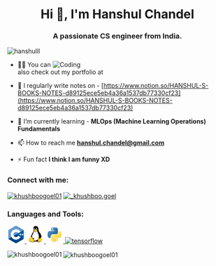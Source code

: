 
<h1 align="center">Hi 👋, I'm Hanshul Chandel</h1>
<h3 align="center">A passionate CS engineer from India.</h3>

<p align="left"> <img src="https://komarev.com/ghpvc/?username=hanshulll&label=Profile%20views&color=129e00&style=plastic" alt="hanshulll" /> </p>
<img align="right" alt="Coding" width="400" src="https://media.giphy.com/media/QTfX9Ejfra3ZmNxh6B/giphy.gif">

- 👨‍💻 You can also check out my portfolio at 

- 📝 I regularly write notes on - [https://www.notion.so/HANSHUL-S-BOOKS-NOTES-d89125ece5eb4a36a1537db77330cf23](https://www.notion.so/HANSHUL-S-BOOKS-NOTES-d89125ece5eb4a36a1537db77330cf23)

- 🌱 I’m currently learning - **MLOps (Machine Learning Operations) Fundamentals**

- 📫 How to reach me **hanshul.chandel@gmail.com**

- ⚡ Fun fact **I think I am funny XD**

<h3 align="left">Connect with me:</h3>
<p align="left">
<!-- <a href="https://twitter.com/hanshulll" target="blank"><img align="center" src="https://cdn.jsdelivr.net/npm/simple-icons@3.0.1/icons/twitter.svg" alt="hanshulll" height="30" width="40" /></a> -->
<a href="https://linkedin.com/in/hanshul-chandel" target="blank"><img align="center" src="https://cdn.jsdelivr.net/npm/simple-icons@3.0.1/icons/linkedin.svg" alt="khushboogoel01" height="30" width="40" /></a>
<a href="https://instagram.com/hanshulll" target="blank"><img align="center" src="https://cdn.jsdelivr.net/npm/simple-icons@3.0.1/icons/instagram.svg" alt="_khushboo.goel" height="30" width="40" /></a>
</p>

<h3 align="left">Languages and Tools:</h3>
<p align="left"> <a href="https://www.w3schools.com/cpp/" target="_blank"> <img src="https://raw.githubusercontent.com/devicons/devicon/master/icons/cplusplus/cplusplus-original.svg" alt="cplusplus" width="40" height="40"/> </a> <a href="https://www.linux.org/" target="_blank"> <img src="https://raw.githubusercontent.com/devicons/devicon/master/icons/linux/linux-original.svg" alt="linux" width="40" height="40"/> </a> <a href="https://www.python.org" target="_blank"> <img src="https://raw.githubusercontent.com/devicons/devicon/master/icons/python/python-original.svg" alt="python" width="40" height="40"/> </a> <a href="https://www.tensorflow.org" target="_blank"> <img src="https://www.vectorlogo.zone/logos/tensorflow/tensorflow-icon.svg" alt="tensorflow" width="40" height="40"/> </a> </p>


<p><img align="left" src="https://github-readme-stats.vercel.app/api/top-langs?username=hanshulll&show_icons=true&locale=en&layout=compact" alt="khushboogoel01" /></p>

<p>&nbsp;<img align="center" src="https://github-readme-stats.vercel.app/api?username=hanshulll&show_icons=true&locale=en" alt="khushboogoel01" /></p>





